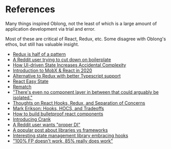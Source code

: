 # References

Many things inspired Oblong, not the least of which is a large amount of application development via trial and error.

Most of these are critical of React, Redux, etc. Some disagree with Oblong's ethos, but still has valuable insight.

- [Redux is half of a pattern](https://dev.to/davidkpiano/redux-is-half-of-a-pattern-1-2-1hd7)
- [A Reddit user trying to cut down on boilerplate](https://www.reddit.com/r/reactjs/comments/eyhadh/redux_thunk_pending_success_failure_pattern_for/)
- [How UI-driven State Increases Accidental Complexity](https://evgenii.info/ui-driven-state/)
- [Introduction to MobX & React in 2020](https://www.youtube.com/watch?v=pnhIJA64ByY)
- [Alternative to Redux with better Typescript support](https://www.reddit.com/r/reactjs/comments/fsalda/i_created_a_reduxlike_library_with_a_better/)
- [React Easy State](https://blog.risingstack.com/introducing-react-easy-state-risingstack/)
- [Rematch](https://rematch.github.io/rematch/)
- ["There's even no component layer in between that could arguably be isolated."](https://github.com/reduxjs/react-redux/issues/1252#issuecomment-488160930)
- [Thoughts on React Hooks, Redux, and Separation of Concerns](https://blog.isquaredsoftware.com/2019/07/blogged-answers-thoughts-on-hooks/)
- [Mark Erikson: Hooks, HOCS, and Tradeoffs](https://www.youtube.com/watch?v=xiKMbmDv-Vw)
- [How to build bulletproof react components](https://dev.to/jsco/how-to-build-bulletproof-react-components-mo7)
- [Introducing Crank](https://crank.js.org/blog/introducing-crank)
- [A Reddit user wants "proper DI"](https://www.reddit.com/r/webdev/comments/g6g0px/im_going_to_say_it_after_using_them_for_a_year_i/fo9rhyq/?context=1)
- [A popular post about libraries vs frameworks](https://www.brandonsmith.ninja/blog/libraries-not-frameworks)
- [Interesting state management library embracing hooks](https://recoiljs.org/)
- ["100% FP doesn't work, 85% really does work"](https://www.johndcook.com/blog/2020/05/15/pretending-oop-never-happened/)
